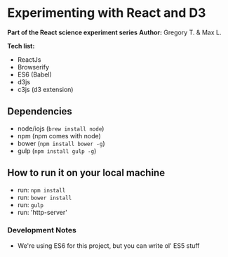 # Experimenting with React and D3
**Part of the React science experiment series**
**Author:** Gregory T. & Max L.

**Tech list:**
- ReactJs
- Browserify
- ES6 (Babel)
- d3js
- c3js (d3 extension)


## Dependencies

- node/iojs (`brew install node`)
- npm (npm comes with node)
- bower (`npm install bower -g`)
- gulp (`npm install gulp -g`)


## How to run it on your local machine

- run: `npm install`
- run: `bower install`
- run: `gulp`
- run: 'http-server'

### Development Notes

- We're using ES6 for this project, but you can write ol' ES5 stuff

